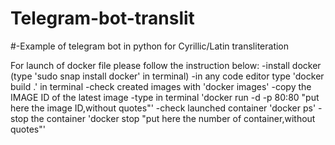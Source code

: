 # Telegram-bot-translit
#-Example of telegram bot in python for Cyrillic/Latin transliteration

For launch of docker file please follow the instruction below:
-install docker (type 'sudo snap install docker' in terminal)
-in any code editor type 'docker build .' in terminal
-check created images with 'docker images'
-copy the IMAGE ID of the latest image
-type in terminal 'docker run -d -p 80:80 "put here the image ID,without quotes"'
-check launched container 'docker ps'
-stop the container 'docker stop "put here the number of container,without quotes"'
